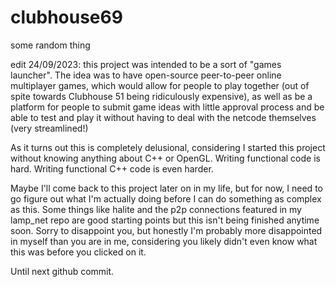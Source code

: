 # clubhouse69

some random thing







edit 24/09/2023: this project was intended to be a sort of "games launcher". The idea was to have open-source peer-to-peer online multiplayer games, which would allow for people to play together (out of spite towards Clubhouse 51 being ridiculously expensive), as well as be a platform for people to submit game ideas with little approval process and be able to test and play it without having to deal with the netcode themselves (very streamlined!)

As it turns out this is completely delusional, considering I started this project without knowing anything about C++ or OpenGL. Writing functional code is hard. Writing functional C++ code is even harder.

Maybe I'll come back to this project later on in my life, but for now, I need to go figure out what I'm actually doing before I can do something as complex as this. Some things like halite and the p2p connections featured in my lamp_net repo are good starting points but this isn't being finished anytime soon. Sorry to disappoint you, but honestly I'm probably more disappointed in myself than you are in me, considering you likely didn't even know what this was before you clicked on it.

Until next github commit.

